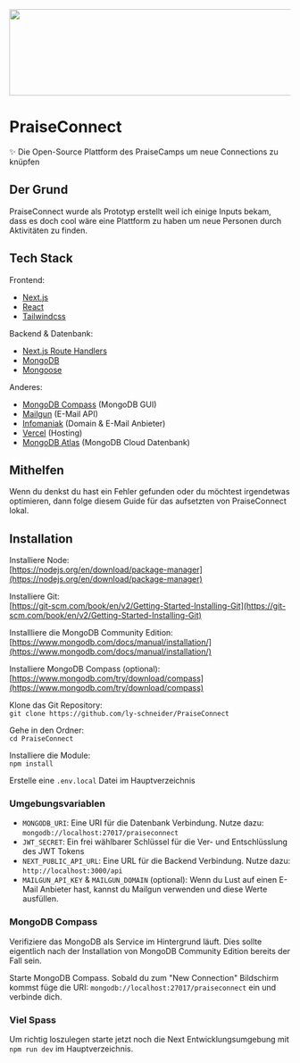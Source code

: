 <div align=center><img src="https://github.com/user-attachments/assets/7b054b13-4ed1-41a2-80f9-025059753b58" style="width: 600px; height: 155px" /></div>

# PraiseConnect

✨ Die Open-Source Plattform des PraiseCamps um neue Connections zu knüpfen

## Der Grund

PraiseConnect wurde als Prototyp erstellt weil ich einige Inputs bekam, dass es doch cool wäre eine Plattform zu haben um neue Personen durch Aktivitäten zu finden.

## Tech Stack

Frontend:
- [Next.js](https://nextjs.org/)
- [React](https://react.dev/)
- [Tailwindcss](https://tailwindcss.com/)

Backend & Datenbank:
- [Next.js Route Handlers](https://nextjs.org/docs/app/building-your-application/routing/route-handlers)
- [MongoDB](https://www.mongodb.com/)
- [Mongoose](https://mongoosejs.com/)

Anderes:
- [MongoDB Compass](https://www.mongodb.com/products/tools/compass) (MongoDB GUI)
- [Mailgun](https://www.mailgun.com/) (E-Mail API)
- [Infomaniak](https://www.infomaniak.com/de) (Domain & E-Mail Anbieter)
- [Vercel](https://vercel.com/) (Hosting)
- [MongoDB Atlas](https://www.mongodb.com/products/platform/atlas-database) (MongoDB Cloud Datenbank)


## Mithelfen

Wenn du denkst du hast ein Fehler gefunden oder du möchtest irgendetwas optimieren, dann folge diesem Guide für das aufsetzten von PraiseConnect lokal.

## Installation

Installiere Node:\
[https://nodejs.org/en/download/package-manager](https://nodejs.org/en/download/package-manager)

Installiere Git:\
[https://git-scm.com/book/en/v2/Getting-Started-Installing-Git](https://git-scm.com/book/en/v2/Getting-Started-Installing-Git)

Installliere die MongoDB Community Edition:\
[https://www.mongodb.com/docs/manual/installation/](https://www.mongodb.com/docs/manual/installation/)

Installiere MongoDB Compass (optional):\
[https://www.mongodb.com/try/download/compass](https://www.mongodb.com/try/download/compass)

Klone das Git Repository:\
`git clone https://github.com/ly-schneider/PraiseConnect`

Gehe in den Ordner:\
`cd PraiseConnect`

Installiere die Module:\
`npm install`

Erstelle eine `.env.local` Datei im Hauptverzeichnis

### Umgebungsvariablen

- `MONGODB_URI`: Eine URI für die Datenbank Verbindung. Nutze dazu: `mongodb://localhost:27017/praiseconnect`
- `JWT_SECRET`: Ein frei wählbarer Schlüssel für die Ver- und Entschlüsslung des JWT Tokens
- `NEXT_PUBLIC_API_URL`: Eine URL für die Backend Verbindung. Nutze dazu: `http://localhost:3000/api`
- `MAILGUN_API_KEY` & `MAILGUN_DOMAIN` (optional): Wenn du Lust auf einen E-Mail Anbieter hast, kannst du Mailgun verwenden und diese Werte ausfüllen.

### MongoDB Compass

Verifiziere das MongoDB als Service im Hintergrund läuft. Dies sollte eigentlich nach der Installation von MongoDB Community Edition bereits der Fall sein. 

Starte MongoDB Compass. Sobald du zum "New Connection" Bildschirm kommst füge die URI: `mongodb://localhost:27017/praiseconnect` ein und verbinde dich.

### Viel Spass

Um richtig loszulegen starte jetzt noch die Next Entwicklungsumgebung mit `npm run dev` im Hauptverzeichnis.
